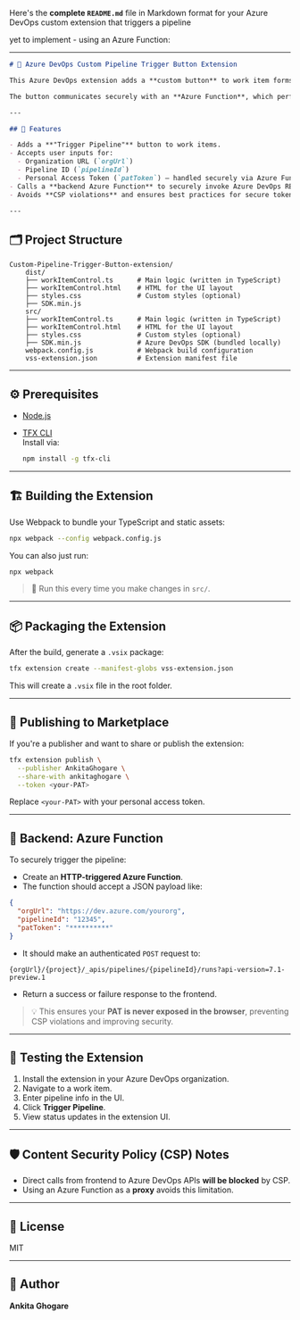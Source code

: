 Here's the **complete `README.md`** file in Markdown format for your Azure DevOps custom extension that triggers a pipeline 

yet to implement  - using an Azure Function:

---

```markdown
# 🚀 Azure DevOps Custom Pipeline Trigger Button Extension

This Azure DevOps extension adds a **custom button** to work item forms that allows users to **trigger a pipeline** with custom input fields.

The button communicates securely with an **Azure Function**, which performs the actual pipeline invocation using Azure DevOps REST APIs.

---

## 🧩 Features

- Adds a **"Trigger Pipeline"** button to work items.
- Accepts user inputs for:
  - Organization URL (`orgUrl`)
  - Pipeline ID (`pipelineId`)
  - Personal Access Token (`patToken`) – handled securely via Azure Function
- Calls a **backend Azure Function** to securely invoke Azure DevOps REST API.
- Avoids **CSP violations** and ensures best practices for secure token usage.

---

```
## 🗂️ Project Structure

````
Custom-Pipeline-Trigger-Button-extension/
    dist/
    ├── workItemControl.ts      # Main logic (written in TypeScript)
    ├── workItemControl.html    # HTML for the UI layout
    ├── styles.css              # Custom styles (optional)
    ├── SDK.min.js 
    src/
    ├── workItemControl.ts      # Main logic (written in TypeScript)
    ├── workItemControl.html    # HTML for the UI layout
    ├── styles.css              # Custom styles (optional)
    ├── SDK.min.js              # Azure DevOps SDK (bundled locally)
    webpack.config.js           # Webpack build configuration
    vss-extension.json          # Extension manifest file

````
---

## ⚙️ Prerequisites

- [Node.js](https://nodejs.org/)
- [TFX CLI](https://github.com/microsoft/tfs-cli)  
  Install via:

  ```bash
  npm install -g tfx-cli


---

## 🏗️ Building the Extension

Use Webpack to bundle your TypeScript and static assets:

```bash
npx webpack --config webpack.config.js
```

You can also just run:

```bash
npx webpack
```

> 🔁 Run this every time you make changes in `src/`.

---

## 📦 Packaging the Extension

After the build, generate a `.vsix` package:

```bash
tfx extension create --manifest-globs vss-extension.json
```

This will create a `.vsix` file in the root folder.

---

## 🚀 Publishing to Marketplace

If you're a publisher and want to share or publish the extension:

```bash
tfx extension publish \
  --publisher AnkitaGhogare \
  --share-with ankitaghogare \
  --token <your-PAT>
```

Replace `<your-PAT>` with your personal access token.

---

## 🔐 Backend: Azure Function

To securely trigger the pipeline:

* Create an **HTTP-triggered Azure Function**.
* The function should accept a JSON payload like:

```json
{
  "orgUrl": "https://dev.azure.com/yourorg",
  "pipelineId": "12345",
  "patToken": "**********"
}
```

* It should make an authenticated `POST` request to:

```
{orgUrl}/{project}/_apis/pipelines/{pipelineId}/runs?api-version=7.1-preview.1
```

* Return a success or failure response to the frontend.

> 💡 This ensures your **PAT is never exposed in the browser**, preventing CSP violations and improving security.

---

## 🧪 Testing the Extension

1. Install the extension in your Azure DevOps organization.
2. Navigate to a work item.
3. Enter pipeline info in the UI.
4. Click **Trigger Pipeline**.
5. View status updates in the extension UI.

---

## 🛡️ Content Security Policy (CSP) Notes

* Direct calls from frontend to Azure DevOps APIs **will be blocked** by CSP.
* Using an Azure Function as a **proxy** avoids this limitation.

---

## 📝 License

MIT

---

## 🧠 Author

**Ankita Ghogare**
